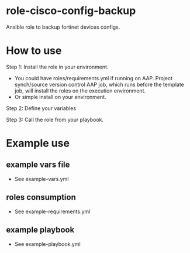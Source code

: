 # role-cisco-config-backup
Ansible role to backup fortinet devices configs.

# How to use
Step 1: Install the role in your environment.
   - You could have roles/requirements.yml if running on AAP.
     Project synch/source version control AAP job, which runs before the template job, will install the roles on the execution environment.
   - Or simple install on your environment.

Step 2: Define your variables

Step 3: Call the role from your playbook.

# Example use

## example vars file
- See example-vars.yml

## roles consumption
- See example-requirements.yml

## example playbook
- See example-playbook.yml

